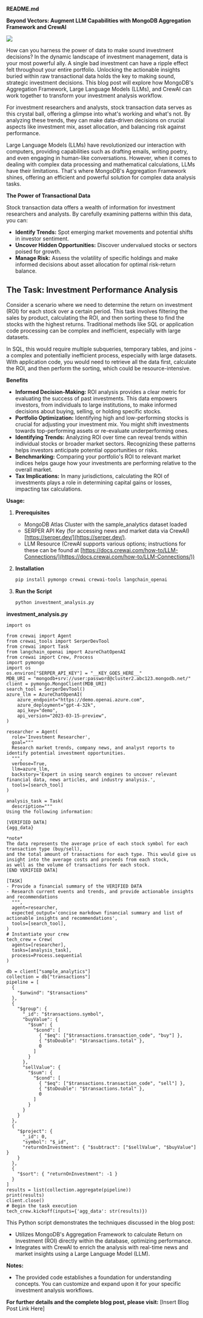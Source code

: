 **README.md**

**Beyond Vectors: Augment LLM Capabilities with MongoDB Aggregation Framework and CrewAI**

![](https://cosanostra-2024-vsyfm.mongodbstitch.com/crystal2.png)

How can you harness the power of data to make sound investment decisions? In the dynamic landscape of investment management, data is your most powerful ally. A single bad investment can have a ripple effect felt throughout your entire portfolio. Unlocking the actionable insights buried within raw transactional data holds the key to making sound, strategic investment decisions. This blog post will explore how MongoDB's Aggregation Framework, Large Language Models (LLMs), and CrewAI can work together to transform your investment analysis workflow.

For investment researchers and analysts, stock transaction data serves as this crystal ball, offering a glimpse into what's working and what's not. By analyzing these trends, they can make data-driven decisions on crucial aspects like investment mix, asset allocation, and balancing risk against performance.

Large Language Models (LLMs) have revolutionized our interaction with computers, providing capabilities such as drafting emails, writing poetry, and even engaging in human-like conversations. However, when it comes to dealing with complex data processing and mathematical calculations, LLMs have their limitations. That's where MongoDB's Aggregation Framework shines, offering an efficient and powerful solution for complex data analysis tasks.

**The Power of Transactional Data**

Stock transaction data offers a wealth of information for investment researchers and analysts. By carefully examining patterns within this data, you can:

* **Identify Trends:** Spot emerging market movements and potential shifts in investor sentiment.
* **Uncover Hidden Opportunities:** Discover undervalued stocks or sectors poised for growth.
* **Manage Risk:** Assess the volatility of specific holdings and make informed decisions about asset allocation for optimal risk-return balance.

## The Task: Investment Performance Analysis

Consider a scenario where we need to determine the return on investment (ROI) for each stock over a certain period. This task involves filtering the sales by product, calculating the ROI, and then sorting these to find the stocks with the highest returns. Traditional methods like SQL or application code processing can be complex and inefficient, especially with large datasets.

In SQL, this would require multiple subqueries, temporary tables, and joins - a complex and potentially inefficient process, especially with large datasets. With application code, you would need to retrieve all the data first, calculate the ROI, and then perform the sorting, which could be resource-intensive.

**Benefits**

* **Informed Decision-Making:**  ROI analysis provides a clear metric for evaluating the success of past investments. This data empowers investors, from individuals to large institutions, to make informed decisions about buying, selling, or holding specific stocks. 
* **Portfolio Optimization:**  Identifying high and low-performing stocks is crucial for adjusting your investment mix. You might shift investments towards top-performing assets or re-evaluate underperforming ones.
* **Identifying Trends:** Analyzing ROI over time can reveal trends within individual stocks or broader market sectors. Recognizing these patterns helps investors anticipate potential opportunities or risks.
* **Benchmarking:** Comparing your portfolio's ROI to relevant market indices helps gauge how your investments are performing relative to the overall market.
* **Tax Implications:** In many jurisdictions, calculating the ROI of investments plays a role in determining capital gains or losses, impacting tax calculations.

**Usage:**

1. **Prerequisites**
   - MongoDB Atlas Cluster with the sample_analytics dataset loaded
   - SERPER API Key (for accessing news and market data via CrewAI) [https://serper.dev/](https://serper.dev/).
   - LLM Resource (CrewAI supports various options; instructions for these can be found at [https://docs.crewai.com/how-to/LLM-Connections/](https://docs.crewai.com/how-to/LLM-Connections/)) 

2. **Installation**
   ```bash
   pip install pymongo crewai crewai-tools langchain_openai
   ```

3. **Run the Script**
   ```bash
   python investment_analysis.py
   ```

**investment_analysis.py**

```
import os

from crewai import Agent
from crewai_tools import SerperDevTool
from crewai import Task
from langchain_openai import AzureChatOpenAI
from crewai import Crew, Process
import pymongo
import os
os.environ["SERPER_API_KEY"] = "__KEY_GOES_HERE__"
MDB_URI = "mongodb+srv://user:password@cluster2.abc123.mongodb.net/"
client = pymongo.MongoClient(MDB_URI)
search_tool = SerperDevTool()
azure_llm = AzureChatOpenAI(
    azure_endpoint="https://demo.openai.azure.com",
    azure_deployment="gpt-4-32k",
    api_key="demo",
    api_version="2023-03-15-preview",
)

researcher = Agent(
  role='Investment Researcher',
  goal="""
  Research market trends, company news, and analyst reports to identify potential investment opportunities.
  """,
  verbose=True,
  llm=azure_llm, 
  backstory='Expert in using search engines to uncover relevant financial data, news articles, and industry analysis.',
  tools=[search_tool] 
) 

analysis_task = Task(
  description="""
Using the following information:

[VERIFIED DATA]
{agg_data}

*note* 
The data represents the average price of each stock symbol for each transaction type (buy/sell), 
and the total amount of transactions for each type. This would give us insight into the average costs and proceeds from each stock, 
as well as the volume of transactions for each stock.
[END VERIFIED DATA]

[TASK]
- Provide a financial summary of the VERIFIED DATA
- Research current events and trends, and provide actionable insights and recommendations
  """,
  agent=researcher,
  expected_output='concise markdown financial summary and list of actionable insights and recommendations',
  tools=[search_tool],
)
# Instantiate your crew
tech_crew = Crew(
  agents=[researcher],
  tasks=[analysis_task],
  process=Process.sequential 
)

db = client["sample_analytics"]
collection = db["transactions"]
pipeline = [
  {
    "$unwind": "$transactions"
  },
  {
    "$group": {
      "_id": "$transactions.symbol",
      "buyValue": {
        "$sum": {
          "$cond": [
            { "$eq": ["$transactions.transaction_code", "buy"] },
            { "$toDouble": "$transactions.total" },
            0
          ]
        }
      },
      "sellValue": {
        "$sum": {
          "$cond": [
            { "$eq": ["$transactions.transaction_code", "sell"] },
            { "$toDouble": "$transactions.total" },
            0
          ]
        }
      }
    }
  },
  {
    "$project": {
      "_id": 0,
      "symbol": "$_id",
      "returnOnInvestment": { "$subtract": ["$sellValue", "$buyValue"] }
    }
  },
  {
    "$sort": { "returnOnInvestment": -1 }
  }
]
results = list(collection.aggregate(pipeline))
print(results)
client.close()
# Begin the task execution
tech_crew.kickoff(inputs={'agg_data': str(results)})
```

This Python script demonstrates the techniques discussed in the blog post:

* Utilizes MongoDB's Aggregation Framework to calculate Return on Investment (ROI) directly within the database, optimizing performance.
* Integrates with CrewAI to enrich the analysis with real-time news and market insights using a Large Language Model (LLM).

**Notes:**

* The provided code establishes a foundation for understanding concepts. You can customize and expand upon it for your specific investment analysis workflows.

**For further details and the complete blog post, please visit:** [Insert Blog Post Link Here]

